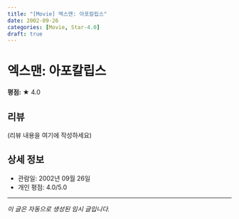 ```yaml
---
title: "[Movie] 엑스맨: 아포칼립스"
date: 2002-09-26
categories: [Movie, Star-4.0]
draft: true
---
```


# 엑스맨: 아포칼립스

**평점:** ★ 4.0

## 리뷰

(리뷰 내용을 여기에 작성하세요)

## 상세 정보

- 관람일: 2002년 09월 26일
- 개인 평점: 4.0/5.0

---

*이 글은 자동으로 생성된 임시 글입니다.*
